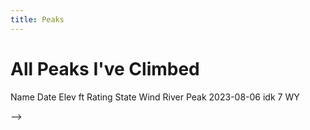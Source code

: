 ```yaml
---
title: Peaks
---
```



# All Peaks I've Climbed

Name Date Elev ft Rating State Wind River Peak 2023-08-06 idk 7 WY

--&gt;
